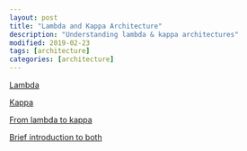 ```yaml
---
layout: post
title: "Lambda and Kappa Architecture"
description: "Understanding lambda & kappa architectures"
modified: 2019-02-23
tags: [architecture]
categories: [architecture]
---
```


[Lambda](https://en.wikipedia.org/wiki/Lambda_architecture)

[Kappa](http://milinda.pathirage.org/kappa-architecture.com/)

[From lambda to kappa](https://www.talend.com/blog/2017/08/28/lambda-kappa-real-time-big-data-architectures/)

[Brief introduction to both](https://towardsdatascience.com/a-brief-introduction-to-two-data-processing-architectures-lambda-and-kappa-for-big-data-4f35c28005bb)
